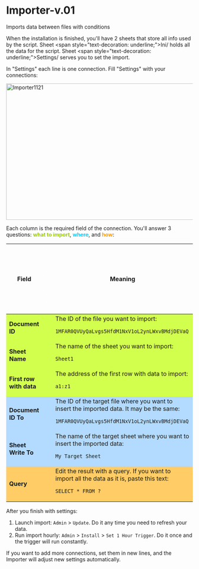 # Importer-v.01
Imports data between files with conditions


When the installation is finished, you'll have 2 sheets that store all info used by the script. Sheet \<span style="text-decoration: underline;">Ini</span>/ holds all the data for the script. Sheet \<span style="text-decoration: underline;">Settings</span>/ serves you to set the import.

In "Settings" each line is one connection. Fill "Settings" with your connections:

<img class="alignnone size-full wp-image-1261" src="https://sheetswithmaxmakhrov.files.wordpress.com/2018/04/importer11211.png" alt="Importer1121" width="679" height="367" />

Each column is the required field of the connection. You'll answer 3 questions: <strong><span style="color: #99cc00;">what to import</span></strong>, <span style="color: #00ccff;"><strong>where</strong></span>, and <strong><span style="color: #ff9900;">how</span></strong>:
<table>
<thead>
<tr>
<th>Field</th>
<th><span style="color: #ffffff;">---------</span></th>
<th>Meaning</th>
</tr>
</thead>
<tbody>
<tr bgcolor="#d2ff4d">
<td><strong>Document ID</strong></td>
<td></td>
<td>The ID of the file you want to import:

<code>1MFAR0QVUyQaLvgs5HfdM1NxV1oL2ynLWxvBMdjDEVaQ</code></td>
</tr>
<tr bgcolor="#d2ff4d">
<td><strong>Sheet Name</strong></td>
<td></td>
<td>The name of the sheet you want to import:

<code>Sheet1</code></td>
</tr>
<tr bgcolor="#d2ff4d">
<td><strong>First row with data</strong></td>
<td></td>
<td>The address of the first row with data to import:

<code>a1:z1</code></td>
</tr>
<tr bgcolor="#b3daff">
<td><strong>Document ID To</strong></td>
<td></td>
<td>The ID of the target file where you want to insert the imported data. It may be the same:

<code>1MFAR0QVUyQaLvgs5HfdM1NxV1oL2ynLWxvBMdjDEVaQ</code></td>
</tr>
<tr bgcolor="#b3daff">
<td><strong>Sheet Write To</strong></td>
<td></td>
<td>The name of the target sheet where you want to insert the imported data:

<code>My Target Sheet</code></td>
</tr>
<tr bgcolor="#ffcc66">
<td><strong>Query</strong></td>
<td></td>
<td>Edit the result with a query. If you want to import all the data as it is, paste this text:

<code>SELECT * FROM ?</code></td>
</tr>
</tbody>
</table>
After you finish with settings:
<ol>
	<li>Launch import: <code>Admin</code> > <code>Update</code>. Do it any time you need to refresh your data.</li>
	<li>Run import hourly: <code>Admin</code> > <code>Install</code> > <code>Set 1 Hour Trigger</code>. Do it once and the trigger will run constantly.</li>
</ol>
If you want to add more connections, set them in new lines, and the Importer will adjust new settings automatically.
